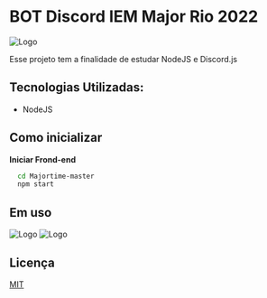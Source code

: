 # BOT Discord IEM Major Rio 2022
![Logo](https://cdn.discordapp.com/attachments/1016189465615679571/1016189890322497596/major.png)

Esse projeto tem a finalidade de estudar NodeJS e Discord.js

## Tecnologias Utilizadas:

- NodeJS

## Como inicializar

**Iniciar Frond-end**
```bash
  cd Majortime-master
  npm start
```

## Em uso
![Logo](https://cdn.discordapp.com/attachments/1016141006162366535/1016190383052558507/unknown.png)
![Logo](https://cdn.discordapp.com/attachments/1016141006162366535/1016190782467739708/unknown.png)

## Licença

[MIT](https://choosealicense.com/licenses/mit/)
